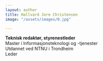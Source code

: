 ```yaml
---
layout: author
title: Hallvard Jore Christensen
image: "/assets/images/0.jpg"

---
```

**Teknisk redaktør, styrenestleder**  
Master i Informasjonsteknologi og -tjenester  
Utdannet ved NTNU i Trondheim  
Leder